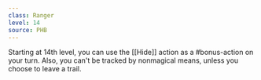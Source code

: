 ```yaml
---
class: Ranger
level: 14
source: PHB
---
```


Starting at 14th level, you can use the [[Hide]] action as a #bonus-action on your turn. Also, you can't be tracked by nonmagical means, unless you choose to leave a trail.

